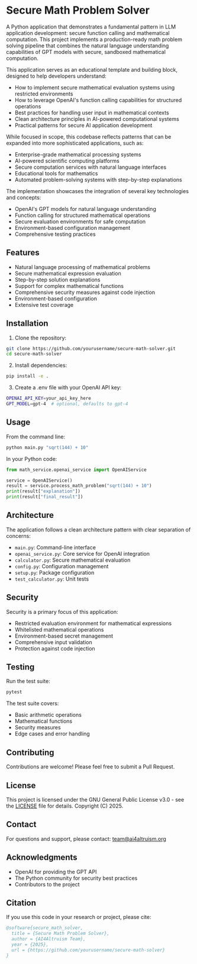 # Secure Math Problem Solver

A Python application that demonstrates a fundamental pattern in LLM application development: secure function calling and mathematical computation. This project implements a production-ready math problem solving pipeline that combines the natural language understanding capabilities of GPT models with secure, sandboxed mathematical computation.

This application serves as an educational template and building block, designed to help developers understand:
* How to implement secure mathematical evaluation systems using restricted environments
* How to leverage OpenAI's function calling capabilities for structured operations
* Best practices for handling user input in mathematical contexts
* Clean architecture principles in AI-powered computational systems
* Practical patterns for secure AI application development

While focused in scope, this codebase reflects patterns that can be expanded into more sophisticated applications, such as:
* Enterprise-grade mathematical processing systems
* AI-powered scientific computing platforms
* Secure computation services with natural language interfaces
* Educational tools for mathematics
* Automated problem-solving systems with step-by-step explanations

The implementation showcases the integration of several key technologies and concepts:
* OpenAI's GPT models for natural language understanding
* Function calling for structured mathematical operations
* Secure evaluation environments for safe computation
* Environment-based configuration management
* Comprehensive testing practices

## Features

* Natural language processing of mathematical problems
* Secure mathematical expression evaluation
* Step-by-step solution explanations
* Support for complex mathematical functions
* Comprehensive security measures against code injection
* Environment-based configuration
* Extensive test coverage

## Installation

1. Clone the repository:
```bash
git clone https://github.com/yourusername/secure-math-solver.git
cd secure-math-solver
```

2. Install dependencies:
```bash
pip install -e .
```

3. Create a .env file with your OpenAI API key:
```bash
OPENAI_API_KEY=your_api_key_here
GPT_MODEL=gpt-4  # optional, defaults to gpt-4
```

## Usage

From the command line:
```bash
python main.py "sqrt(144) + 10"
```

In your Python code:
```python
from math_service.openai_service import OpenAIService

service = OpenAIService()
result = service.process_math_problem("sqrt(144) + 10")
print(result["explanation"])
print(result["final_result"])
```

## Architecture

The application follows a clean architecture pattern with clear separation of concerns:

* `main.py`: Command-line interface
* `openai_service.py`: Core service for OpenAI integration
* `calculator.py`: Secure mathematical evaluation
* `config.py`: Configuration management
* `setup.py`: Package configuration
* `test_calculator.py`: Unit tests

## Security

Security is a primary focus of this application:
* Restricted evaluation environment for mathematical expressions
* Whitelisted mathematical operations
* Environment-based secret management
* Comprehensive input validation
* Protection against code injection

## Testing

Run the test suite:
```bash
pytest
```

The test suite covers:
* Basic arithmetic operations
* Mathematical functions
* Security measures
* Edge cases and error handling

## Contributing

Contributions are welcome! Please feel free to submit a Pull Request.

## License

This project is licensed under the GNU General Public License v3.0 - see the [LICENSE](LICENSE) file for details. Copyright (C) 2025.

## Contact

For questions and support, please contact: team@ai4altruism.org

## Acknowledgments

* OpenAI for providing the GPT API
* The Python community for security best practices
* Contributors to the project

## Citation

If you use this code in your research or project, please cite:

```bibtex
@software{secure_math_solver,
  title = {Secure Math Problem Solver},
  author = {AI4Altruism Team},
  year = {2025},
  url = {https://github.com/yourusername/secure-math-solver}
}
```
